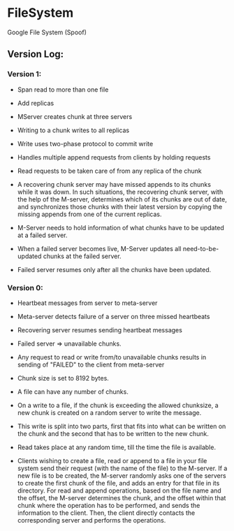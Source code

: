 # FileSystem
Google File System (Spoof)

## Version Log:

### Version 1:

* Span read to more than one file

* Add replicas

* MServer creates chunk at three servers

* Writing to a chunk writes to all replicas

* Write uses two-phase protocol to commit write

* Handles multiple append requests from clients by holding requests

* Read requests to be taken care of from any replica of the chunk

* A recovering chunk server may have missed appends to its chunks while it was down.
In such situations, the recovering chunk server, with the help of the M-server, 
determines which of its chunks are out of date, and synchronizes those chunks with
their latest version by copying the missing appends from one of the current replicas.

* M-Server needs to hold information of what chunks have to be updated at a failed server.

* When a failed server becomes live, M-Server updates all need-to-be-updated chunks at the 
failed server.

* Failed server resumes only after all the chunks have been updated.

### Version 0:

* Heartbeat messages from server to meta-server

* Meta-server detects failure of a server on three missed heartbeats

* Recovering server resumes sending heartbeat messages

* Failed server => unavailable chunks.

* Any request to read or write from/to unavailable chunks results in sending of "FAILED"
 to the client from meta-server

* Chunk size is set to 8192 bytes.

* A file can have any number of chunks.

* On a write to a file, if the chunk is exceeding the allowed chunksize, a new chunk is 
created on a random server to write the message.

* This write is split into two parts, first that fits into what can be written on the chunk 
and the second that has to be written to the new chunk.

* Read takes place at any random time, till the time the file is available.

* Clients wishing to create a file, read or append to a file in your file system send their 
request (with the name of the file) to the M-server. If a new file is to be created, the 
M-server randomly asks one of the servers to create the first chunk of the file, and adds an 
entry for that file in its directory. For read and append operations, based on the file name 
and the offset, the M-server determines the chunk, and the offset within that chunk where the 
operation has to be performed, and sends the information to the client. Then, the client 
directly contacts the corresponding server and performs the operations.

